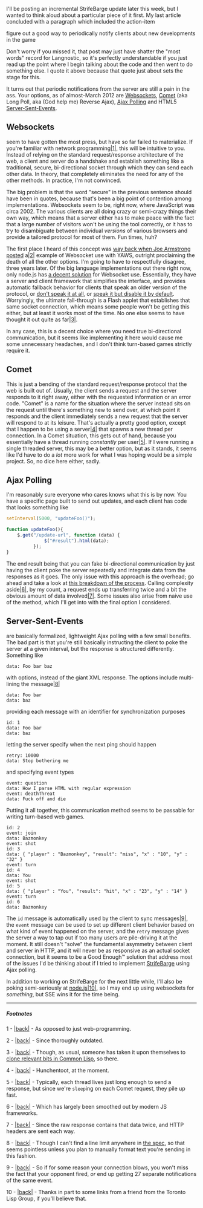 I'll be posting an incremental StrifeBarge update later this week, but I wanted to think aloud about a particular piece of it first. My last article concluded with a paragraph which included the action-item

figure out a good way to periodically notify clients about new developments in the game

Don't worry if you missed it, that post may just have shatter the "most words" record for Langnostic, so it's perfectly understandable if you just read up the point where I begin talking about the code and then went to do something else. I quote it above because that quote just about sets the stage for this.

It turns out that periodic notifications from the server are still a pain in the ass. Your options, as of almost-March 2012 are [Websockets](http://dev.w3.org/html5/websockets/), [Comet](http://en.wikipedia.org/wiki/Comet_(programming)) (aka Long Poll, aka (God help me) Reverse Ajax), [Ajax Polling](http://ajaxpatterns.org/Periodic_Refresh) and HTML5 [Server-Sent-Events](http://www.html5rocks.com/en/tutorials/eventsource/basics/).

## <a name="websockets" href="#websockets"></a>Websockets

seem to have gotten the most press, but have so far failed to materialize. If you're familiar with network programming<a name="note-Thu-Feb-23-154642EST-2012"></a>[|1|](#foot-Thu-Feb-23-154642EST-2012), this will be intuitive to you. Instead of relying on the standard request/response architecture of the web, a client and server do a handshake and establish something like a traditional, secure, bi-directional socket through which they can send each other data. In theory, that completely eliminates the need for any of the other methods. In practice, I'm not convinced.

The big problem is that the word "secure" in the previous sentence should have been in quotes, because that's been a big point of contention among implementations. Websockets seem to be, right now, where JavaScript was circa 2002. The various clients are all doing crazy or semi-crazy things their own way, which means that a server either has to make peace with the fact that a large number of visitors won't be using the tool correctly, or it has to try to disambiguate between individual *versions* of various browsers and provide a tailored protocol for most of them. Fun times, huh?

The first place I heard of this concept was [way back when Joe Armstrong posted](http://armstrongonsoftware.blogspot.com/2009/12/comet-is-dead-long-live-websockets.html) a<a name="note-Thu-Feb-23-154647EST-2012"></a>[|2|](#foot-Thu-Feb-23-154647EST-2012) example of Websocket use with YAWS, outright proclaiming the death of all the other options. I'm going to have to respectfully disagree, three years later. Of the big language implementations out there right now, only node.js has [a decent solution](http://socket.io/) for Websocket use. Essentially, they have a server and client framework that simplifies the interface, and provides automatic fallback behavior for clients that speak an older version of the protocol, or [don't speak it at all](http://www.microsoft.com/download/en/details.aspx?id=43), or [speak it but disable it by default](http://www.mozilla.org/en-US/firefox/4.0b9/releasenotes/). Worryingly, the ultimate fall-through is a Flash applet that establishes that same socket connection, which means some people won't be getting this either, but at least it works most of the time. No one else seems to have thought it out quite as far<a name="note-Thu-Feb-23-154658EST-2012"></a>[|3|](#foot-Thu-Feb-23-154658EST-2012).

In any case, this is a decent choice where you need true bi-directional communication, but it seems like implementing it here would cause me some unnecessary headaches, and I don't think turn-based games strictly require it.

## <a name="comet" href="#comet"></a>Comet

This is just a bending of the standard request/response protocol that the web is built out of. Usually, the client sends a request and the server responds to it right away, either with the requested information or an error code. "Comet" is a name for the situation where the server instead sits on the request until there's something new to send over, at which point it responds and the client immediately sends a new request that the server will respond to at its leisure. That's actually a pretty good option, except that I happen to be using a server<a name="note-Thu-Feb-23-154704EST-2012"></a>[|4|](#foot-Thu-Feb-23-154704EST-2012) that spawns a new thread per connection. In a Comet situation, this gets out of hand, because you essentially have a thread running *constantly* per user<a name="note-Thu-Feb-23-154716EST-2012"></a>[|5|](#foot-Thu-Feb-23-154716EST-2012). If I were running a single threaded server, this may be a better option, but as it stands, it seems like I'd have to do a *lot* more work for what I was hoping would be a simple project. So, no dice here either, sadly.

## <a name="ajax-polling" href="#ajax-polling"></a>Ajax Polling

I'm reasonably sure everyone who cares knows what this is by now. You have a specific page built to send out updates, and each client has code that looks something like

```javascript
setInterval(5000, "updateFoo()");

function updateFoo(){
    $.get("/update-url", function (data) {
              $("#result").html(data);
          });
}
```

The end result being that you can fake bi-directional communication by just having the client poke the server repeatedly and integrate data from the responses as it goes. The only issue with this approach is the overhead; go ahead and take a look at [this breakdown of the process](http://en.wikipedia.org/wiki/XMLHttpRequest). Calling complexity aside<a name="note-Thu-Feb-23-154755EST-2012"></a>[|6|](#foot-Thu-Feb-23-154755EST-2012), by my count, a request ends up transferring twice and a bit the obvious amount of data involved<a name="note-Thu-Feb-23-154808EST-2012"></a>[|7|](#foot-Thu-Feb-23-154808EST-2012). Some issues also arise from naive use of the method, which I'll get into with the final option I considered.

## <a name="serversentevents" href="#serversentevents"></a>Server-Sent-Events

are basically formalized, lightweight Ajax polling with a few small benefits. The bad part is that you're still basically instructing the client to poke the server at a given interval, but the response is structured differently. Something like 

```
data: Foo bar baz
```

with options, instead of the giant XML response. The options include multi-lining the message<a name="note-Thu-Feb-23-154814EST-2012"></a>[|8|](#foot-Thu-Feb-23-154814EST-2012)

```
data: Foo bar
data: baz
```

providing each message with an identifier for synchronization purposes

```
id: 1
data: Foo bar
data: baz
```

letting the server specify when the next ping should happen

```
retry: 10000
data: Stop bothering me
```

and specifying event types

```
event: question
data: How I parse HTML with regular expression
event: deathThreat
data: Fuck off and die
```

Putting it all together, this communication method seems to be passable for writing turn-based web games.

```
id: 2
event: join
data: Bazmonkey
event: shot
id: 3
data: { "player" : "Bazmonkey", "result": "miss", "x" : "10", "y" : "32" }
event: turn
id: 4
data: You
event: shot
id: 5
data: { "player" : "You", "result": "hit", "x" : "23", "y" : "14" }
event: turn
id: 6
data: Bazmonkey

```

The `id` message is automatically used by the client to sync messages<a name="note-Thu-Feb-23-154832EST-2012"></a>[|9|](#foot-Thu-Feb-23-154832EST-2012), the `event` message can be used to set up different client behavior based on what kind of event happened on the server, and the `retry` message gives the server a way to tap out if too many users are pile-driving it at the moment. It still doesn't "solve" the fundamental asymmetry between client and server in HTTP, and it will never be as responsive as an actual socket connection, but it seems to be a Good Enough™ solution that address most of the issues I'd be thinking about if I tried to implement [StrifeBarge](https://github.com/Inaimathi/strifebarge) using Ajax polling.

In addition to working on StrifeBarge for the next little while, I'll also be poking semi-seriously at [node.js](http://nodejs.org/)<a name="note-Sun-Feb-26-032221EST-2012"></a>[|10|](#foot-Sun-Feb-26-032221EST-2012), so I may end up using websockets for *something*, but SSE wins it for the time being.

* * *
##### Footnotes

1 - <a name="foot-Thu-Feb-23-154642EST-2012"></a>[|back|](#note-Thu-Feb-23-154642EST-2012) - As opposed to just web-programming.

2 - <a name="foot-Thu-Feb-23-154647EST-2012"></a>[|back|](#note-Thu-Feb-23-154647EST-2012) - Since thoroughly outdated.

3 - <a name="foot-Thu-Feb-23-154658EST-2012"></a>[|back|](#note-Thu-Feb-23-154658EST-2012) - Though, as usual, someone has taken it upon themselves to [clone relevant bits in Common Lisp](https://github.com/e-user/hunchensocket), so there.

4 - <a name="foot-Thu-Feb-23-154704EST-2012"></a>[|back|](#note-Thu-Feb-23-154704EST-2012) - Hunchentoot, at the moment.

5 - <a name="foot-Thu-Feb-23-154716EST-2012"></a>[|back|](#note-Thu-Feb-23-154716EST-2012) - Typically, each thread lives just long enough to send a response, but since we're `sleep`ing on each Comet request, they pile up fast.

6 - <a name="foot-Thu-Feb-23-154755EST-2012"></a>[|back|](#note-Thu-Feb-23-154755EST-2012) - Which has largely been smoothed out by modern JS frameworks.

7 - <a name="foot-Thu-Feb-23-154808EST-2012"></a>[|back|](#note-Thu-Feb-23-154808EST-2012) - Since the raw response contains that data twice, and HTTP headers are sent each way.

8 - <a name="foot-Thu-Feb-23-154814EST-2012"></a>[|back|](#note-Thu-Feb-23-154814EST-2012) - Though I can't find a line limit anywhere in [the spec](http://dev.w3.org/html5/eventsource/), so that seems pointless unless you plan to manually format text you're sending in this fashion.

9 - <a name="foot-Thu-Feb-23-154832EST-2012"></a>[|back|](#note-Thu-Feb-23-154832EST-2012) - So if for some reason your connection blows, you won't miss the fact that your opponent fired, *or* end up getting 27 separate notifications of the same event.

10 - <a name="foot-Sun-Feb-26-032221EST-2012"></a>[|back|](#note-Sun-Feb-26-032221EST-2012) - Thanks in part to some links from a friend from the Toronto Lisp Group, if you'll believe that.
